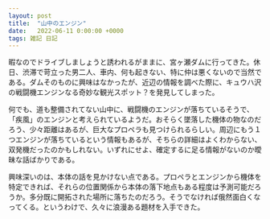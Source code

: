 ```yaml
---
layout: post
title:  "山中のエンジン"
date:   2022-06-11 0:00:00 +0000
tags: 雑記 日記
---
```


暇なのでドライブしましょうと誘われるがままに、宮ヶ瀬ダムに行ってきた。休日、渋滞で苛立った男二人、車内、何も起きない、特に仲は悪くないので当然である。ダムそのものに興味はなかったが、近辺の情報を調べた際に、キュウハ沢の戦闘機エンジンなる奇妙な観光スポット？を発見してしまった。

何でも、道も整備されてない山中に、戦闘機のエンジンが落ちているそうで、「疾風」のエンジンと考えられているようだ。おそらく墜落した機体の物なのだろう、少々距離はあるが、巨大なプロペラも見つけられるらしい。周辺にもう１つエンジンが落ちているという情報もあるが、そちらの詳細はよくわからない、双発機だったのかもしれない。いずれにせよ、確定するに足る情報がないのか曖昧な話ばかりである。

興味深いのは、本体の話を見かけない点である。プロペラとエンジンから機体を特定できれば、それらの位置関係から本体の落下地点もある程度は予測可能だろうか。多分既に開拓された場所に落ちたのだろう。そうでなければ俄然面白くなってくる。というわけで、久々に浪漫ある題材を入手できた。